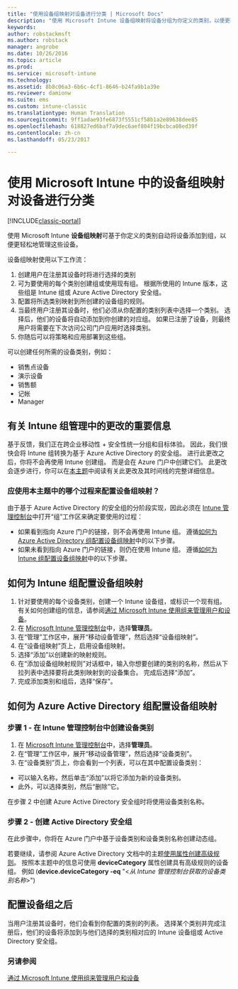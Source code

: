 ```yaml
---
title: "使用设备组映射对设备进行分类 | Microsoft Docs"
description: "使用 Microsoft Intune 设备组映射将设备分组为你定义的类别，以便更轻松地管理这些设备。"
keywords: 
author: robstackmsft
ms.author: robstack
manager: angrobe
ms.date: 10/26/2016
ms.topic: article
ms.prod: 
ms.service: microsoft-intune
ms.technology: 
ms.assetid: 8b8c06a3-6b6c-4cf1-8646-b24fa9b1a39e
ms.reviewer: damionw
ms.suite: ems
ms.custom: intune-classic
ms.translationtype: Human Translation
ms.sourcegitcommit: 9ff1adae93fe6873f5551cf58b1a2e89638dee85
ms.openlocfilehash: 618827ed6baf7a9dec6aef804f19bcbca08ed39f
ms.contentlocale: zh-cn
ms.lasthandoff: 05/23/2017

---
```


# <a name="categorize-devices-with-device-group-mapping-in-microsoft-intune"></a>使用 Microsoft Intune 中的设备组映射对设备进行分类

[!INCLUDE[classic-portal](../includes/classic-portal.md)]

使用 Microsoft Intune **设备组映射**可基于你定义的类别自动将设备添加到组，以便更轻松地管理这些设备。 

设备组映射使用以下工作流：
1. 创建用户在注册其设备时将进行选择的类别
2. 可为要使用的每个类别创建组或使用现有组。 根据所使用的 Intune 版本，这些组是 Intune 组或 Azure Active Directory 安全组。
2. 配置将所选类别映射到所创建的设备组的规则。
3. 当最终用户注册其设备时，他们必须从你配置的类别列表中选择一个类别。 选择后，他们的设备将自动添加到你创建的对应组。 如果已注册了设备，则最终用户将需要在下次访问公司门户应用时选择类别。
4. 你随后可以将策略和应用部署到这些组。

可以创建任何所需的设备类别，例如：
* 销售点设备
* 演示设备
* 销售额
* 记帐
* Manager

## <a name="important-information-about-a-change-in-group-management-for-intune"></a>有关 Intune 组管理中的更改的重要信息

基于反馈，我们正在跨企业移动性 + 安全性统一分组和目标体验。 因此，我们很快会将 Intune 组转换为基于 Azure Active Directory 的安全组。 进行此更改之后，你将不会再使用 Intune 创建组。 而是会在 Azure 门户中创建它们。 此更改会逐步进行，你可以在[本主题](use-groups-to-manage-users-and-devices-with-microsoft-intune.md)中阅读有关此更改及其时间线的完整详细信息。

### <a name="which-procedure-in-this-topic-should-you-use-to-configure-device-group-mapping"></a>应使用本主题中的哪个过程来配置设备组映射？

由于基于 Azure Active Directory 的安全组的分阶段实现，因此必须在 [Intune 管理控制台](https://manage.microsoft.com)中打开“组”工作区来确定要使用的过程：

-  如果看到指向 Azure 门户的链接，则不会再使用 Intune 组。 遵循[如何为 Azure Active Directory 组配置设备组映射](/intune-classic/deploy-use/categorize-devices-with-device-group-mapping-in-microsoft-intune#how-to-configure-device-group-mapping-for-azure-active-directory-groups)中的以下步骤。
-  如果未看到指向 Azure 门户的链接，则仍在使用 Intune 组。 遵循[如何为 Intune 组配置设备组映射](/intune-classic/deploy-use/categorize-devices-with-device-group-mapping-in-microsoft-intune#how-to-configure-device-group-mapping-for-intune-groups)中的以下步骤。

## <a name="how-to-configure-device-group-mapping-for-intune-groups"></a>如何为 Intune 组配置设备组映射
1. 针对要使用的每个设备类别，创建一个 Intune 设备组，或标识一个现有组。 有关如何创建组的信息，请参阅[通过 Microsoft Intune 使用组来管理用户和设备](use-groups-to-manage-users-and-devices-with-microsoft-intune.md)。
2. 在 [Microsoft Intune 管理控制台](https://manage.microsoft.com)中，选择**管理员**。
3. 在“管理”工作区中，展开“移动设备管理”，然后选择“设备组映射”。
4. 在“设备组映射”页上，启用设备组映射。
5. 选择“添加”以创建新的映射规则。
6. 在“添加设备组映射规则”对话框中，输入你想要创建的类别的名称，然后从下拉列表中选择要将此类别映射到的设备集合。 完成后选择“添加”。
7. 完成添加类别和组后，选择“保存”。



## <a name="how-to-configure-device-group-mapping-for-azure-active-directory-groups"></a>如何为 Azure Active Directory 组配置设备组映射

### <a name="step-1---create-device-categories-in-the-intune-administration-console"></a>步骤 1 - 在 Intune 管理控制台中创建设备类别
1. 在 [Microsoft Intune 管理控制台](https://manage.microsoft.com)中，选择**管理员**。
3. 在“管理”工作区中，展开“移动设备管理”，然后选择“设备类别”。
4. 在“设备类别”页上，你会看到一个列表，可以在其中配置设备类别： 
- 可以输入名称，然后单击“添加”以将它添加为新的设备类别。
- 此外，可以选择类别，然后“删除”它。

在步骤 2 中创建 Azure Active Directory 安全组时将使用设备类别名称。

### <a name="step-2---create-azure-active-directory-security-groups"></a>步骤 2 - 创建 Active Directory 安全组

在此步骤中，你将在 Azure 门户中基于设备类别和设备类别名称创建动态组。

若要继续，请参阅 Azure Active Directory 文档中的主题[使用属性创建高级规则](https://azure.microsoft.com/documentation/articles/active-directory-accessmanagement-groups-with-advanced-rules/#using-attributes-to-create-rules-for-device-objects)。
按照本主题中的信息可使用 **deviceCategory** 属性创建具有高级规则的设备组。
例如 (**device.deviceCategory -eq** "<*从 Intune 管理控制台获取的设备类别名称*>")


## <a name="after-you-configure-device-groups"></a>配置设备组之后

当用户注册其设备时，他们会看到你配置的类别的列表。 选择某个类别并完成注册后，他们的设备将添加到与他们选择的类别相对应的 Intune 设备组或 Active Directory 安全组。

### <a name="see-also"></a>另请参阅
[通过 Microsoft Intune 使用组来管理用户和设备](use-groups-to-manage-users-and-devices-with-microsoft-intune.md)

